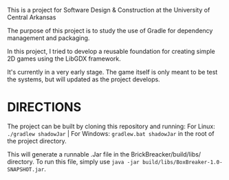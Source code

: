 This is a project for Software Design & Construction at the University of Central Arkansas

The purpose of this project is to study the use of Gradle for dependency management and packaging.

In this project, I tried to develop a reusable foundation for creating simple 2D games using the LibGDX framework.

It's currently in a very early stage. The game itself is only meant to be test the systems, but will updated as the project develops. 

# DIRECTIONS

The project can be built by cloning this repository and running: For Linux: `./gradlew shadowJar` | For Windows: `gradlew.bat shadowJar` in the root of the project directory.

This will generate a runnable .Jar file in the BrickBreacker/build/libs/ directory. To run this file, simply use `java -jar build/libs/BoxBreaker-1.0-SNAPSHOT.jar`.

